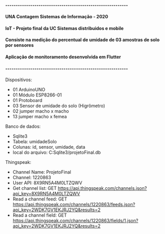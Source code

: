 #### -----------------------------------------------------------
#### UNA Contagem Sistemas de Informação - 2020
#### IoT - Projeto final da UC Sistemas distribuidos e mobile
#### Consiste na medição do percentual de umidade de 03 amostras de solo por sensores
#### Aplicação de monitoramento desenvolvida em Flutter
#### -----------------------------------------------------------

Dispositivos:

* 01 ArduinoUNO
* 01 Módulo ESP8266-01
* 01 Protoboard
* 03 Sensor de umidade do solo (Higrômetro)
* 02 jumper macho x macho
* 13 jumper macho x femea

Banco de dados:

* Sqlite3<br>
* Tabela: umidadeSolo
* Colunas: id, sensor, umidade, data
* local do arquivo: C:Sqlite3/projetoFinal.db

Thingspeak:

* Channel Name: ProjetoFinal
* Channel: 1220863
* User API: 8X9RN5A4M0LTZQWV
* Get channel list: GET https://api.thingspeak.com/channels.json?api_key=8X9RN5A4M0LTZQWV
* Read a channel feed: GET https://api.thingspeak.com/channels/1220863/feeds.json?api_key=2WDK7GV1EKJRJ2YQ&results=2
* Read a channel field: GET https://api.thingspeak.com/channels/1220863/fields/1.json?api_key=2WDK7GV1EKJRJ2YQ&results=2
